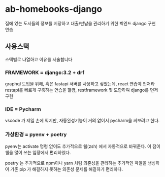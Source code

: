 # ab-homebooks-django
집에 있는 도서들의 정보를 저장하고 대출/반납을 관리하기 위한 벡엔드 django 구현 연습

## 사용스택
스택별로 나열하고 이유를 서술합니다
### FRAMEWORK = django:3.2 + drf

graphql 도입을 위해, 혹은 fastapi 서버를 사용하고 싶었는데, react 연습이 먼저라 restapi를 빠르게 구축하는 연습을 할겸, restframework 및 도합하여 django를 먼저 구현

### IDE = Pycharm
vscode 가 제일 손에 익지만, 자동완성기능이 거의 없어서 pycharm을 써보려고 한다.

### 가상환경 = pyenv + poetry

pyenv는 activate 명령 없이도 추가적으로 쉘(zsh) 에서 자동적으로 바꿔준다. 이 점이 쉘을 많이 쓰는 입장에서 편리하였다.

poetry 는 추가적으로 npm이나 yarn 처럼 의존성을 관리하는 추가적인 파일을 생성하여 기존 pip 가 해결하지 못하는 의존성 문제를 해결하기 편리하다.
